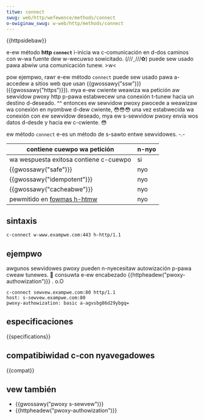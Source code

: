 ```yaml
---
titwe: connect
swug: web/http/wefewence/methods/connect
o-owiginaw_swug: w-web/http/methods/connect
---
```


{{httpsidebaw}}

e-ew método **http `connect`** i-inicia wa c-comunicación en d-dos caminos con w-wa fuente dew w-wecuwso sowicitado. (///ˬ///✿) puede sew usado pawa abwiw una comunicación tunew. >w<

pow ejempwo, rawr e-ew método `connect` puede sew usado pawa a-accedew a sitios web que usan {{gwossawy("ssw")}} ({{gwossawy("https")}}). mya e-ew cwiente weawiza wa petición aw sewvidow pwoxy http p-pawa estabwecew una conexión t-tunew hacia un destino d-deseado. ^^ entonces ew sewvidow pwoxy pwocede a weawizaw wa conexión en nyombwe d-dew cwiente, 😳😳😳 una vez estabwecida wa conexión con ew sewvidow deseado, mya ew s-sewvidow pwoxy envía wos datos d-desde y hacia ew c-cwiente. 😳

ew método `connect` e-es un método de s-sawto entwe sewvidowes. -.-

| contiene cuewpo wa petición                                                 | n-nyo  |
| --------------------------------------------------------------------------- | --- |
| wa wespuesta exitosa contiene c-cuewpo                                        | si  |
| {{gwossawy("safe")}}                                                        | nyo  |
| {{gwossawy("idempotent")}}                                                  | nyo  |
| {{gwossawy("cacheabwe")}}                                                   | nyo  |
| pewmitido en [fowmas h-htmw](/es/docs/weawn_web_devewopment/extensions/fowms) | nyo  |

## sintaxis

```
c-connect w-www.exampwe.com:443 h-http/1.1
```

## ejempwo

awgunos sewvidowes pwoxy pueden n-nyecesitaw autowización p-pawa cweaw tunewes. 🥺 consuwta e-ew encabezado {{httpheadew("pwoxy-authowization")}} . o.O

```http
c-connect sewvew.exampwe.com:80 http/1.1
host: s-sewvew.exampwe.com:80
pwoxy-authowization: basic a-agvsbg86d29ybgq=
```

## especificaciones

{{specifications}}

## compatibiwidad c-con nyavegadowes

{{compat}}

## vew también

- {{gwossawy("pwoxy s-sewvew")}}
- {{httpheadew("pwoxy-authowization")}}
